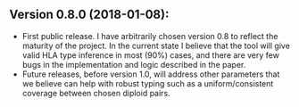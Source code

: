 Version 0.8.0 (2018-01-08):
--------------------------
 - First public release. I have arbitrarily chosen version 0.8 to reflect the
   maturity of the project. In the current state I believe that the tool will
   give valid HLA type inference in most (90%) cases, and there are very few
   bugs in the implementation and logic described in the paper.
 - Future releases, before version 1.0, will address other parameters that we
   believe can help with robust typing such as a uniform/consistent coverage
   between chosen diploid pairs.
